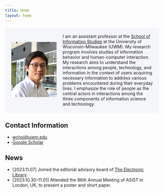 ```yaml
---
title: Home
layout: home
---
```

<style>
  /* Default styles */
  .flex-container {
    background-color: #F5F6FA;
    padding: 20px;
    display: flex;
    align-items: center;
  }

  /* Image styles for small screens (up to 767px width) */
  @media (max-width: 767px) {
    .flex-container {
      flex-direction: column; /* Stack items vertically */
      align-items: center; /* Center items horizontally */
    }

    .flex-container img {
      width: 100%; /* Make the image take up the full width */
      margin-bottom: 15px; /* Add some space below the image */
    }
  }
</style>

<div class="flex-container">
  <div style="flex: 1;">
    <img src="assets/images/wchoi_gp_60.png" alt="Wonchan Choi">
  </div>
  <div style="flex: 2; padding-left: 20px;">
I am an assistant professor at the <a href="https://uwm.edu/informationstudies/">School of Information Studies</a> at the University of Wisconsin-Milwaukee (UWM). My research program involves studies of information behavior and human-computer interaction. My research aims to understand the interactions among people, technology, and information in the context of users acquiring necessary information to address various problems encountered during their everyday lives. I emphasize the role of people as the central actors in interactions among the three components of information science and technology. 
  </div>
</div>

## Contact Information
- wchoi@uwm.edu
- [Google Scholar](https://scholar.google.com/citations?user=p5_1GbgAAAAJ&hl=en)

## News
- [2023.11.07] Joined the editorial advisory board of [The Electronic Library](https://www.emeraldgrouppublishing.com/journal/el). 
- [2023.10.30–11.01] Attended the 86th Annual Meeting of ASIST in London, UK, to present a poster and short paper.


<script align="left" type='text/javascript' id='clustrmaps' src='//cdn.clustrmaps.com/map_v2.js?cl=92a5ba&w=300&t=m&d=Buia3_aP6HE9HUvnNVOCjl51F8oLJBl4jj6v4tYFxDE&co=ffffff&ct=808080&cmo=3acc3a&cmn=ff5353'></script>
